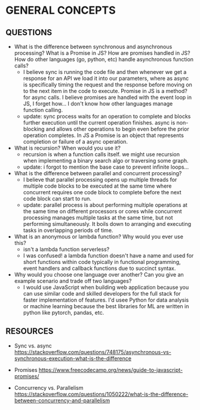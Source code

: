 # GENERAL CONCEPTS

## QUESTIONS

- What is the difference between synchronous and asynchronous processing? What is a Promise in JS? How are promises handled in JS? How do other languages (go, python, etc) handle asynchronous function calls?
  - I believe sync is running the code file and then whenever we get a response for an API we load it into our parameters, where as async is specifically timing the request and the response before moving on to the next item in the code to execute. Promise in JS is a method? for async calls. I believe promises are handled with the event loop in JS, I forget how... I don't know how other languages manage function calling.
  - update: sync process waits for an operation to complete and blocks further execution until the current operation finishes. async is non-blocking and allows other operations to begin even before the prior operation completes. In JS a Promise is an object that represents completion or failure of a async operation.
- What is recursion? When would you use it?
  - recursion is when a function calls itself. we might use recursion when implementing a binary search algo or traversing some graph.
  - update: i forgot to mention the base case to prevent infinite loops...
- What is the difference between parallel and concurrent processing?
  - I believe that parallel processing opens up multiple threads for multiple code blocks to be executed at the same time where concurrent requires one code block to complete before the next code block can start to run.
  - update: parallel process is about performing multiple operations at the same time on different processors or cores while concurrent  processing manages multiple tasks at the same time, but not performing simultaneously. It boils down to arranging and executing tasks in overlapping periods of time.
- What is an anonymous or lambda function? Why would you ever use this?
  - isn't a lambda function serverless?
  - I was confused! a lambda function doesn't have a name and used for short functions within code typically in functional programming, event handlers and callback functions due to succinct syntax. 
- Why would you choose one language over another? Can you give an example scenario and trade off two languages?
  - I would use JavaScript when building web application because you can use similar code and skilled developers for the full stack for faster implementation of features. I'd usee Python for data analysis or machine learning because the best libraries for ML are written in python like pytorch, pandas, etc.

## RESOURCES

- Sync vs. async
  https://stackoverflow.com/questions/748175/asynchronous-vs-synchronous-execution-what-is-the-difference

- Promises
  https://www.freecodecamp.org/news/guide-to-javascript-promises/

- Concurrency vs. Parallelism
  https://stackoverflow.com/questions/1050222/what-is-the-difference-between-concurrency-and-parallelism
